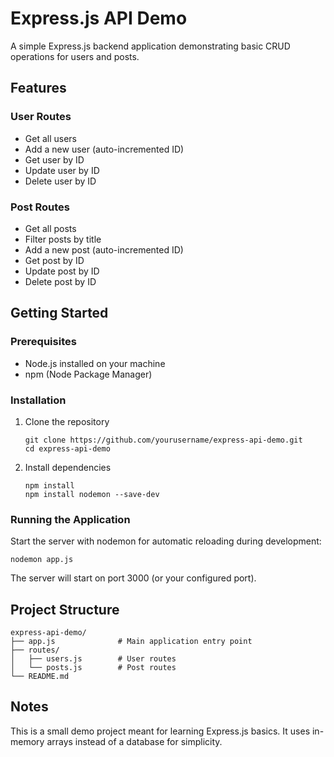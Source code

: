 # Express.js API Demo

A simple Express.js backend application demonstrating basic CRUD operations for users and posts.

## Features

### User Routes
- Get all users
- Add a new user (auto-incremented ID)
- Get user by ID
- Update user by ID
- Delete user by ID

### Post Routes
- Get all posts
- Filter posts by title
- Add a new post (auto-incremented ID)
- Get post by ID
- Update post by ID
- Delete post by ID

## Getting Started

### Prerequisites
- Node.js installed on your machine
- npm (Node Package Manager)

### Installation

1. Clone the repository
   ```
   git clone https://github.com/yourusername/express-api-demo.git
   cd express-api-demo
   ```

2. Install dependencies
   ```
   npm install
   npm install nodemon --save-dev
   ```

### Running the Application

Start the server with nodemon for automatic reloading during development:
```
nodemon app.js
```

The server will start on port 3000 (or your configured port).

## Project Structure

```
express-api-demo/
├── app.js              # Main application entry point
├── routes/
│   ├── users.js        # User routes
│   └── posts.js        # Post routes
└── README.md
```

## Notes

This is a small demo project meant for learning Express.js basics. It uses in-memory arrays instead of a database for simplicity.
